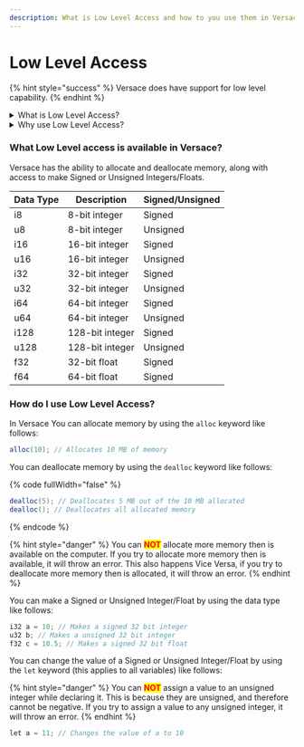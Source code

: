 ```yaml
---
description: What is Low Level Access and how to you use them in Versace.
---
```


# Low Level Access

{% hint style="success" %}
Versace does have support for low level capability.
{% endhint %}

<details>

<summary>What is Low Level Access?</summary>

Low level access is the ability to access the hardware of a computer directly. This is done by writing code that directly interacts with the hardware. This is in contrast to high level languages, which are designed to abstract away the hardware and allow the programmer to focus on the problem at hand. Low level languages are often used for performance critical applications, such as games, or for applications that require direct access to the hardware, such as drivers.

</details>

<details>

<summary>Why use Low Level Access?</summary>

Low level access is useful for a number of reasons. The first is that it allows you to write code that is very close to the hardware. This means that you can write code that is very fast, and that is very efficient. This is useful for applications that require a lot of processing power, such as games. The second reason is that it allows you to write code that is very portable. This means that you can write code that will run on any computer, regardless of the hardware that it has. This is useful for applications that require a lot of processing power, such as games. The third reason is that it allows you to write code that is very portable. This means that you can write code that will run on any computer, regardless of the hardware that it has. This is useful for applications that require a lot of processing power, such as games.

</details>

### What Low Level access is available in Versace?

Versace has the ability to allocate and deallocate memory, along with access to make Signed or Unsigned Integers/Floats.

| Data Type | Description     | Signed/Unsigned |
| --------- | --------------- | --------------- |
| i8        | 8-bit integer   | Signed          |
| u8        | 8-bit integer   | Unsigned        |
| i16       | 16-bit integer  | Signed          |
| u16       | 16-bit integer  | Unsigned        |
| i32       | 32-bit integer  | Signed          |
| u32       | 32-bit integer  | Unsigned        |
| i64       | 64-bit integer  | Signed          |
| u64       | 64-bit integer  | Unsigned        |
| i128      | 128-bit integer | Signed          |
| u128      | 128-bit integer | Unsigned        |
| f32       | 32-bit float    | Signed          |
| f64       | 64-bit float    | Signed          |

### How do I use Low Level Access?

In Versace You can allocate memory by using the `alloc` keyword like follows:

```cs
alloc(10); // Allocates 10 MB of memory
```

You can deallocate memory by using the `dealloc` keyword like follows:

{% code fullWidth="false" %}
```cs
dealloc(5); // Deallocates 5 MB out of the 10 MB allocated
dealloc(); // Deallocates all allocated memory
```
{% endcode %}

{% hint style="danger" %}
You can <mark style="color:red;">**NOT**</mark> allocate more memory then is available on the computer. If you try to allocate more memory then is available, it will throw an error. This also happens Vice Versa, if you try to deallocate more memory then is allocated, it will throw an error.
{% endhint %}

You can make a Signed or Unsigned Integer/Float by using the data type like follows:

```cs
i32 a = 10; // Makes a signed 32 bit integer
u32 b; // Makes a unsigned 32 bit integer
f32 c = 10.5; // Makes a signed 32 bit float
```

You can change the value of a Signed or Unsigned Integer/Float by using the `let` keyword (this applies to all variables) like follows:

{% hint style="danger" %}
You can <mark style="color:red;">**NOT**</mark> assign a value to an unsigned integer while declaring it. This is because they are unsigned, and therefore cannot be negative. If you try to assign a value to any unsigned integer, it will throw an error.
{% endhint %}

```cs
let a = 11; // Changes the value of a to 10
```
